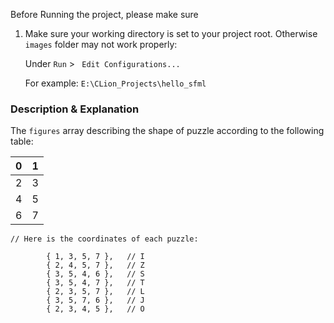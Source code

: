 Before Running the project, please make sure

1. Make sure your working directory is set to your project root. Otherwise `images` folder may not work properly:

   Under `Run` > ` Edit Configurations...`

   For example: `E:\CLion_Projects\hello_sfml`

### Description & Explanation

The `figures` array describing the shape of puzzle according to the following table:

| 0 | 1 |
|---|---|
| 2 | 3 |
| 4 | 5 |
| 6 | 7 |

```
// Here is the coordinates of each puzzle:

        { 1, 3, 5, 7 },   // I
        { 2, 4, 5, 7 },   // Z
        { 3, 5, 4, 6 },   // S
        { 3, 5, 4, 7 },   // T
        { 2, 3, 5, 7 },   // L
        { 3, 5, 7, 6 },   // J
        { 2, 3, 4, 5 },   // O
```
